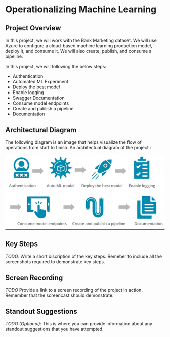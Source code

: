 # Operationalizing Machine Learning

## Project Overview
In this project, we will work with the Bank Marketing dataset. We will use Azure to configure a cloud-based machine learning production model, deploy it, and consume it. We will also create, publish, and consume a pipeline.

In this project, we will following the below steps:

- Authentication
- Automated ML Experiment
- Deploy the best model
- Enable logging
- Swagger Documentation
- Consume model endpoints
- Create and publish a pipeline
- Documentation

## Architectural Diagram
The following diagram is an image that helps visualize the flow of operations from start to finish. An architectual diagram of the project :

![Info](screenshot/Info.JPG)

## Key Steps
*TODO*: Write a short discription of the key steps. Remeber to include all the screenshots required to demonstrate key steps. 

## Screen Recording
*TODO* Provide a link to a screen recording of the project in action. Remember that the screencast should demonstrate:

## Standout Suggestions
*TODO (Optional):* This is where you can provide information about any standout suggestions that you have attempted.

